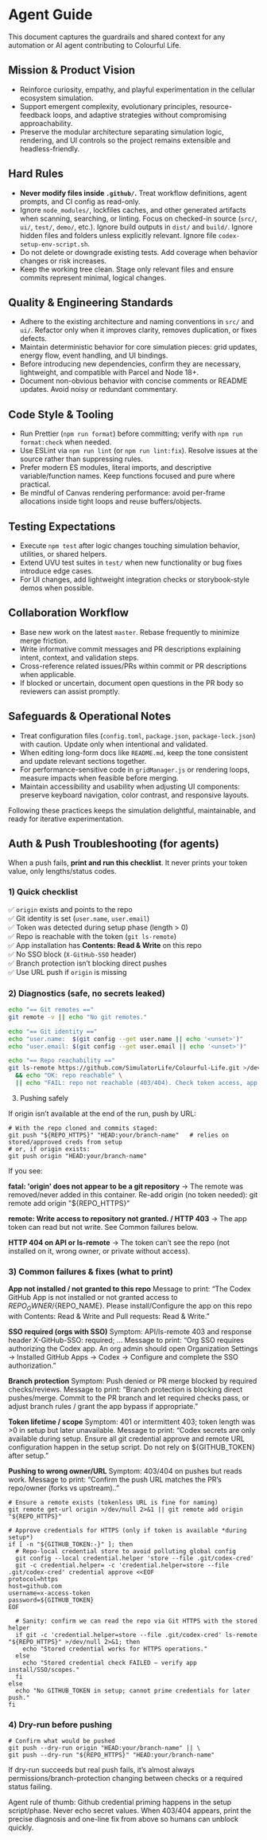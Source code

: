# Agent Guide

This document captures the guardrails and shared context for any automation or AI agent contributing to Colourful Life.

## Mission & Product Vision

- Reinforce curiosity, empathy, and playful experimentation in the cellular ecosystem simulation.
- Support emergent complexity, evolutionary principles, resource-feedback loops, and adaptive strategies without compromising approachability.
- Preserve the modular architecture separating simulation logic, rendering, and UI controls so the project remains extensible and headless-friendly.

## Hard Rules

- **Never modify files inside `.github/`.** Treat workflow definitions, agent prompts, and CI config as read-only.
- Ignore `node_modules/`, lockfiles caches, and other generated artifacts when scanning, searching, or linting. Focus on checked-in source (`src/`, `ui/`, `test/`, `demo/`, etc.). Ignore build outputs in `dist/` and `build/`. Ignore hidden files and folders unless explicitly relevant. Ignore file `codex-setup-env-script.sh`.
- Do not delete or downgrade existing tests. Add coverage when behavior changes or risk increases.
- Keep the working tree clean. Stage only relevant files and ensure commits represent minimal, logical changes.

## Quality & Engineering Standards

- Adhere to the existing architecture and naming conventions in `src/` and `ui/`. Refactor only when it improves clarity, removes duplication, or fixes defects.
- Maintain deterministic behavior for core simulation pieces: grid updates, energy flow, event handling, and UI bindings.
- Before introducing new dependencies, confirm they are necessary, lightweight, and compatible with Parcel and Node 18+.
- Document non-obvious behavior with concise comments or README updates. Avoid noisy or redundant commentary.

## Code Style & Tooling

- Run Prettier (`npm run format`) before committing; verify with `npm run format:check` when needed.
- Use ESLint via `npm run lint` (or `npm run lint:fix`). Resolve issues at the source rather than suppressing rules.
- Prefer modern ES modules, literal imports, and descriptive variable/function names. Keep functions focused and pure where practical.
- Be mindful of Canvas rendering performance: avoid per-frame allocations inside tight loops and reuse buffers/objects.

## Testing Expectations

- Execute `npm test` after logic changes touching simulation behavior, utilities, or shared helpers.
- Extend UVU test suites in `test/` when new functionality or bug fixes introduce edge cases.
- For UI changes, add lightweight integration checks or storybook-style demos when possible.

## Collaboration Workflow

- Base new work on the latest `master`. Rebase frequently to minimize merge friction.
- Write informative commit messages and PR descriptions explaining intent, context, and validation steps.
- Cross-reference related issues/PRs within commit or PR descriptions when applicable.
- If blocked or uncertain, document open questions in the PR body so reviewers can assist promptly.

## Safeguards & Operational Notes

- Treat configuration files (`config.toml`, `package.json`, `package-lock.json`) with caution. Update only when intentional and validated.
- When editing long-form docs like `README.md`, keep the tone consistent and update relevant sections together.
- For performance-sensitive code in `gridManager.js` or rendering loops, measure impacts when feasible before merging.
- Maintain accessibility and usability when adjusting UI components: preserve keyboard navigation, color contrast, and responsive layouts.

Following these practices keeps the simulation delightful, maintainable, and ready for iterative experimentation.

## Auth & Push Troubleshooting (for agents)

When a push fails, **print and run this checklist**. It never prints your token value, only lengths/status codes.

### 1) Quick checklist

✅ `origin` exists and points to the repo  
✅ Git identity is set (`user.name`, `user.email`)  
✅ Token was detected during setup phase (length > 0)  
✅ Repo is reachable with the token (`git ls-remote`)  
✅ App installation has **Contents: Read & Write** on this repo  
✅ No SSO block (`X-GitHub-SSO` header)  
✅ Branch protection isn’t blocking direct pushes  
✅ Use URL push if `origin` is missing

### 2) Diagnostics (safe, no secrets leaked)

```bash
echo "== Git remotes =="
git remote -v || echo "No git remotes."

echo "== Git identity =="
echo "user.name:  $(git config --get user.name || echo '<unset>')"
echo "user.email: $(git config --get user.email || echo '<unset>')"

echo "== Repo reachability =="
git ls-remote https://github.com/SimulatorLife/Colourful-Life.git >/dev/null 2>&1 \
  && echo "OK: repo reachable" \
  || echo "FAIL: repo not reachable (403/404). Check token access, app install, or SSO."
```

3. Pushing safely

If origin isn’t available at the end of the run, push by URL:

```shell
# With the repo cloned and commits staged:
git push "${REPO_HTTPS}" "HEAD:your/branch-name"   # relies on stored/approved creds from setup
# or, if origin exists:
git push origin "HEAD:your/branch-name"
```

If you see:

**fatal: 'origin' does not appear to be a git repository**
→ The remote was removed/never added in this container. Re-add origin (no token needed):
git remote add origin "${REPO_HTTPS}"

**remote: Write access to repository not granted. / HTTP 403**
→ The app token can read but not write. See Common failures below.

**HTTP 404 on API or ls-remote**
→ The token can’t see the repo (not installed on it, wrong owner, or private without access).

### 3) Common failures & fixes (what to print)

**App not installed / not granted to this repo**
Message to print: “The Codex GitHub App is not installed or not granted access to ${REPO_OWNER}/${REPO_NAME}. Please install/Configure the app on this repo with Contents: Read & Write and Pull requests: Read & Write.”

**SSO required (orgs with SSO)**
Symptom: API/ls-remote 403 and response header X-GitHub-SSO: required; …
Message to print: “Org SSO requires authorizing the Codex app. An org admin should open Organization Settings → Installed GitHub Apps → Codex → Configure and complete the SSO authorization.”

**Branch protection**
Symptom: Push denied or PR merge blocked by required checks/reviews.
Message to print: “Branch protection is blocking direct pushes/merge. Commit to the PR branch and let required checks pass, or adjust branch rules / grant the app bypass if appropriate.”

**Token lifetime / scope**
Symptom: 401 or intermittent 403; token length was >0 in setup but later unavailable.
Message to print: “Codex secrets are only available during setup. Ensure all git credential approve and remote URL configuration happen in the setup script. Do not rely on ${GITHUB_TOKEN} after setup.”

**Pushing to wrong owner/URL**
Symptom: 403/404 on pushes but reads work.
Message to print: “Confirm the push URL matches the PR’s repo/owner (forks vs upstream)..”

```shell
# Ensure a remote exists (tokenless URL is fine for naming)
git remote get-url origin >/dev/null 2>&1 || git remote add origin "${REPO_HTTPS}"

# Approve credentials for HTTPS (only if token is available *during setup*)
if [ -n "${GITHUB_TOKEN:-}" ]; then
  # Repo-local credential store to avoid polluting global config
  git config --local credential.helper 'store --file .git/codex-cred'
  git -c credential.helper= -c 'credential.helper=store --file .git/codex-cred' credential approve <<EOF
protocol=https
host=github.com
username=x-access-token
password=${GITHUB_TOKEN}
EOF

  # Sanity: confirm we can read the repo via Git HTTPS with the stored helper
  if git -c 'credential.helper=store --file .git/codex-cred' ls-remote "${REPO_HTTPS}" >/dev/null 2>&1; then
    echo "Stored credential works for HTTPS operations."
  else
    echo "Stored credential check FAILED — verify app install/SSO/scopes."
  fi
else
  echo "No GITHUB_TOKEN in setup; cannot prime credentials for later push."
fi
```

### 4) Dry-run before pushing

```shell
# Confirm what would be pushed
git push --dry-run origin "HEAD:your/branch-name" || \
git push --dry-run "${REPO_HTTPS}" "HEAD:your/branch-name"
```

If dry-run succeeds but real push fails, it’s almost always permissions/branch-protection changing between checks or a required status failing.

Agent rule of thumb: Github credential priming happens in the setup script/phase. Never echo secret values. When 403/404 appears, print the precise diagnosis and one-line fix from above so humans can unblock quickly.
